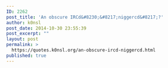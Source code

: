 ```yaml
---
ID: 2262
post_title: 'An obscure IRCd&#8230;&#8217;niggercd&#8217;?'
author: k0nsl
post_date: 2014-10-30 23:55:39
post_excerpt: ""
layout: post
permalink: >
  https://quotes.k0nsl.org/an-obscure-ircd-niggercd.html
published: true
---
```

<img class='wpml_ico' alt='' src='http://quotes.k0nsl.org/wp-content/plugins/wp-monalisa/icons/lol.gif' />